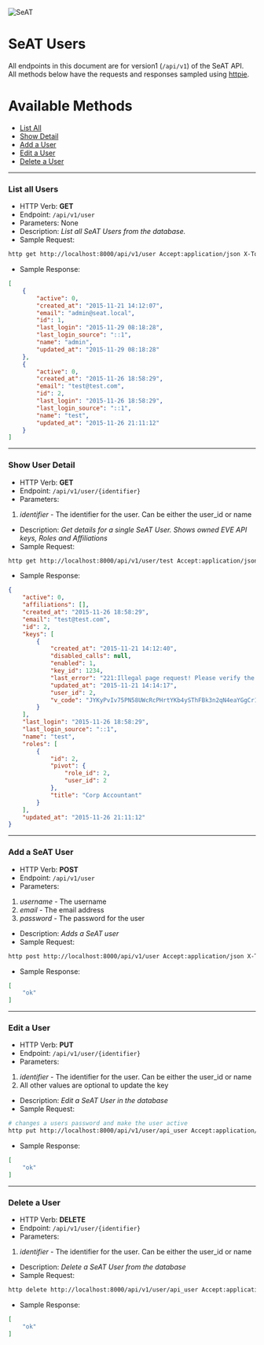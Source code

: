 ![SeAT](http://i.imgur.com/aPPOxSK.png)

# SeAT Users

All endpoints in this document are for version1 (`/api/v1`) of the SeAT API.  
All methods below have the requests and responses sampled using [httpie](https://github.com/jkbrzt/httpie).

# Available Methods
* [List All](#list-all-users)
* [Show Detail](#show-user-detail)
* [Add a User](#add-a-seat-user)
* [Edit a User](#edit-a-user)
* [Delete a User](#delete-a-user)

***

### List all Users
 * HTTP Verb: **GET**
 * Endpoint: `/api/v1/user`
 * Parameters: None
 * Description: *List all SeAT Users from the database.*
 * Sample Request:
```bash
http get http://localhost:8000/api/v1/user Accept:application/json X-Token:123456
```
 * Sample Response:
```json
[
    {
        "active": 0,
        "created_at": "2015-11-21 14:12:07",
        "email": "admin@seat.local",
        "id": 1,
        "last_login": "2015-11-29 08:18:28",
        "last_login_source": "::1",
        "name": "admin",
        "updated_at": "2015-11-29 08:18:28"
    },
    {
        "active": 0,
        "created_at": "2015-11-26 18:58:29",
        "email": "test@test.com",
        "id": 2,
        "last_login": "2015-11-26 18:58:29",
        "last_login_source": "::1",
        "name": "test",
        "updated_at": "2015-11-26 21:11:12"
    }
]
```

***

### Show User Detail
 * HTTP Verb: **GET**
 * Endpoint: `/api/v1/user/{identifier}`
 * Parameters:
  1. *identifier* - The identifier for the user. Can be either the user_id or name
 * Description: *Get details for a single SeAT User. Shows owned EVE API keys, Roles and Affiliations*
 * Sample Request:
```bash
http get http://localhost:8000/api/v1/user/test Accept:application/json X-Token:123456
```
 * Sample Response:
```json
{
    "active": 0,
    "affiliations": [],
    "created_at": "2015-11-26 18:58:29",
    "email": "test@test.com",
    "id": 2,
    "keys": [
        {
            "created_at": "2015-11-21 14:12:40",
            "disabled_calls": null,
            "enabled": 1,
            "key_id": 1234,
            "last_error": "221:Illegal page request! Please verify the access granted by the key you are using!",
            "updated_at": "2015-11-21 14:14:17",
            "user_id": 2,
            "v_code": "JYKyPvIv75PN58UWcRcPHrtYKb4ySThFBk3n2qN4eaYGgCr1mrJbOwvQfHqNnf5k"
        }
    ],
    "last_login": "2015-11-26 18:58:29",
    "last_login_source": "::1",
    "name": "test",
    "roles": [
        {
            "id": 2,
            "pivot": {
                "role_id": 2,
                "user_id": 2
            },
            "title": "Corp Accountant"
        }
    ],
    "updated_at": "2015-11-26 21:11:12"
}
```

***

### Add a SeAT User
 * HTTP Verb: **POST**
 * Endpoint: `/api/v1/user`
 * Parameters:
  1. *username* - The username
  2. *email* - The email address
  3. *password* - The password for the user
 * Description: *Adds a SeAT user*
 * Sample Request:
```bash
http post http://localhost:8000/api/v1/user Accept:application/json X-Token:123456 username=api_user email=test@localhost.local password=blahblah
```
 * Sample Response:
```json
[
    "ok"
]
```

***

### Edit a User
 * HTTP Verb: **PUT**
 * Endpoint: `/api/v1/user/{identifier}`
 * Parameters:
  1. *identifier* - The identifier for the user. Can be either the user_id or name
  2. All other values are optional to update the key
 * Description: *Edit a SeAT User in the database*
 * Sample Request:
```bash
# changes a users password and make the user active
http put http://localhost:8000/api/v1/user/api_user Accept:application/json X-Token:123456 password=blahblahr active=1
```
 * Sample Response:
```json
[
    "ok"
]
```

***

### Delete a User
 * HTTP Verb: **DELETE**
 * Endpoint: `/api/v1/user/{identifier}`
 * Parameters:
  1. *identifier* - The identifier for the user. Can be either the user_id or name
 * Description: *Delete a SeAT User from the database*
 * Sample Request:
```bash
http delete http://localhost:8000/api/v1/user/api_user Accept:application/json X-Token:123456
```
 * Sample Response:
```json
[
    "ok"
]
```
